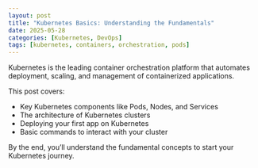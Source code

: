 ```yaml
---
layout: post
title: "Kubernetes Basics: Understanding the Fundamentals"
date: 2025-05-28
categories: [Kubernetes, DevOps]
tags: [kubernetes, containers, orchestration, pods]
---
```


Kubernetes is the leading container orchestration platform that automates deployment, scaling, and management of containerized applications.

This post covers:

- Key Kubernetes components like Pods, Nodes, and Services
- The architecture of Kubernetes clusters
- Deploying your first app on Kubernetes
- Basic commands to interact with your cluster

By the end, you’ll understand the fundamental concepts to start your Kubernetes journey.
